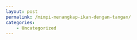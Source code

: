 ```yaml
---
layout: post
permalink: /mimpi-menangkap-ikan-dengan-tangan/
categories:
    - Uncategorized
---
```


